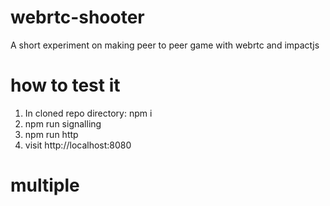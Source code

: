 # webrtc-shooter
A short experiment on making peer to peer game with webrtc and impactjs

# how to test it

1. In cloned repo directory: npm i
2. npm run signalling
3. npm run http
4. visit http://localhost:8080
# multiple
